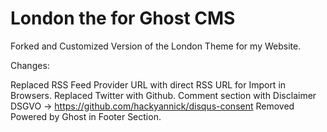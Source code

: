 # London the for Ghost CMS

Forked and Customized Version of the London Theme for my Website.

Changes:

Replaced RSS Feed Provider URL with direct RSS URL for Import in Browsers.
Replaced Twitter with Github.
Comment section with Disclaimer DSGVO -> https://github.com/hackyannick/disqus-consent
Removed Powered by Ghost in Footer Section.




